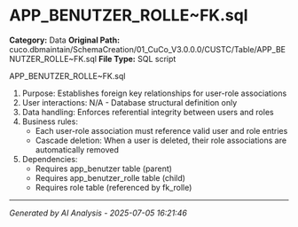 # APP_BENUTZER_ROLLE~FK.sql

**Category:** Data
**Original Path:** cuco.dbmaintain/SchemaCreation/01_CuCo_V3.0.0.0/CUSTC/Table/APP_BENUTZER_ROLLE~FK.sql
**File Type:** SQL script

APP_BENUTZER_ROLLE~FK.sql
1. Purpose: Establishes foreign key relationships for user-role associations
2. User interactions: N/A - Database structural definition only
3. Data handling: Enforces referential integrity between users and roles
4. Business rules:
   - Each user-role association must reference valid user and role entries
   - Cascade deletion: When a user is deleted, their role associations are automatically removed
5. Dependencies:
   - Requires app_benutzer table (parent)
   - Requires app_benutzer_rolle table (child)
   - Requires role table (referenced by fk_rolle)

---
*Generated by AI Analysis - 2025-07-05 16:21:46*
